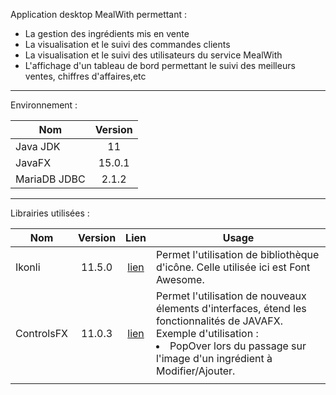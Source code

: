 Application desktop MealWith permettant :
<ul>
    <li> La gestion des ingrédients mis en vente</li>
    <li> La visualisation et le suivi des commandes clients</li>
    <li> La visualisation et le suivi des utilisateurs du service MealWith</li>
    <li> L'affichage d'un tableau de bord permettant le suivi des meilleurs ventes, chiffres d'affaires,etc</li>
</ul>

---
Environnement :

| Nom                  | Version
| -------------        |:---:    
| Java JDK     |    11  |
| JavaFX     |    15.0.1  |
| MariaDB JDBC     |    2.1.2  |

---
Librairies utilisées :


| Nom                  | Version | Lien | Usage  |
| -------------        |:---:    | :---:|----- |
| Ikonli       |  11.5.0  |  [lien](https://https://github.com/kordamp/ikonli)    |  Permet l'utilisation de bibliothèque d'icône. Celle utilisée ici est Font Awesome.      |
| ControlsFX   |  11.0.3  |  [lien](https://github.com/controlsfx/controlsfx)    |  Permet l'utilisation de nouveaux élements d'interfaces, étend les fonctionnalités de JAVAFX. <br> Exemple d'utilisation : <li> PopOver lors du passage sur l'image d'un ingrédient à Modifier/Ajouter.</li>|
|                      |         |      |        |